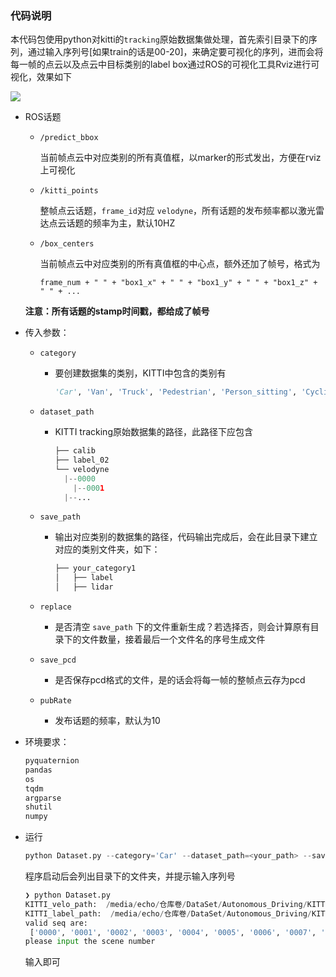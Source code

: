 ### 代码说明

本代码包使用python对kitti的`tracking`原始数据集做处理，首先索引目录下的序列，通过输入序列号[如果train的话是00-20]，来确定要可视化的序列，进而会将每一帧的点云以及点云中目标类别的label box通过ROS的可视化工具Rviz进行可视化，效果如下

![](1.png)

- ROS话题
  
  - `/predict_bbox`
  
    当前帧点云中对应类别的所有真值框，以marker的形式发出，方便在rviz上可视化
  
  - `/kitti_points`
  
    整帧点云话题，`frame_id`对应 `velodyne`，所有话题的发布频率都以激光雷达点云话题的频率为主，默认10HZ
  
  - `/box_centers`
  
    当前帧点云中对应类别的所有真值框的中心点，额外还加了帧号，格式为
  
    ```
    frame_num + " " + "box1_x" + " " + "box1_y" + " " + "box1_z" + " " + ...
    ```
  
  **注意：所有话题的stamp时间戳，都给成了帧号**
  
- 传入参数：
  
  - `category`
    
    - 要创建数据集的类别，KITTI中包含的类别有
    
      ```python
      'Car', 'Van', 'Truck', 'Pedestrian', 'Person_sitting', 'Cyclist', 'Tram', 'Misc' or 'DontCare'
      ```
    
  - `dataset_path`
  
    - KITTI tracking原始数据集的路径，此路径下应包含
  
      ```python
      ├── calib
      ├── label_02
      └── velodyne
      	|--0000
          |--0001
      	|--...
      ```
  
  - `save_path`
  
    - 输出对应类别的数据集的路径，代码输出完成后，会在此目录下建立对应的类别文件夹，如下：
  
      ```python
      ├── your_category1
      │   ├── label
      │   ├── lidar
      ```
  
  - `replace`
  
    - 是否清空 `save_path`  下的文件重新生成？若选择否，则会计算原有目录下的文件数量，接着最后一个文件名的序号生成文件
    
  - `save_pcd`
  
    - 是否保存pcd格式的文件，是的话会将每一帧的整帧点云存为pcd
  
  - `pubRate`
  
    - 发布话题的频率，默认为10
  
- 环境要求：

  ```python
  pyquaternion
  pandas
  os
  tqdm
  argparse
  shutil  
  numpy
  ```
  
- 运行

  ```python
  python Dataset.py --category='Car' --dataset_path=<your_path> --save_path=<your_path> --replace=True --save_pcd=False --pubRate=10
  ```

  程序启动后会列出目录下的文件夹，并提示输入序列号

  ```python
  ❯ python Dataset.py
  KITTI_velo_path:  /media/echo/仓库卷/DataSet/Autonomous_Driving/KITTI/tracking/origin_dataset/training/velodyne
  KITTI_label_path:  /media/echo/仓库卷/DataSet/Autonomous_Driving/KITTI/tracking/origin_dataset/training/label_02
  valid seq are: 
   ['0000', '0001', '0002', '0003', '0004', '0005', '0006', '0007', '0008', '0009', '0010', '0011', '0012', '0013', '0014', '0015', '0016', '0017', '0018', '0019', '0020']
  please input the scene number
  
  ```

  输入即可

